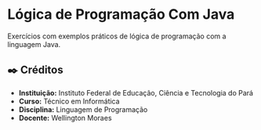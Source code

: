 # Lógica de Programação Com Java
Exercícios com exemplos práticos de lógica de programação com a linguagem Java.

## ✒️ Créditos

* **Instituição:** Instituto Federal de Educação, Ciência e Tecnologia do Pará
* **Curso:** Técnico em Informática
* **Disciplina:** Linguagem de Programação
* **Docente:** Wellington Moraes
